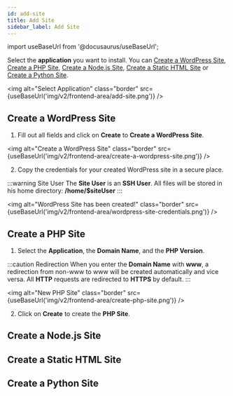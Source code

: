 ```yaml
---
id: add-site
title: Add Site
sidebar_label: Add Site
---
```


import useBaseUrl from '@docusaurus/useBaseUrl';

Select the **application** you want to install. You can [Create a WordPress Site](#create-a-wordpress-site), [Create a PHP Site](#create-a-php-site),
[Create a Node.js Site](#create-a-nodejs-site), [Create a Static HTML Site](#create-a-static-html-site) or [Create a Python Site](#create-a-python-site).

<img alt="Select Application" class="border" src={useBaseUrl('img/v2/frontend-area/add-site.png')} />

## Create a WordPress Site

1. Fill out all fields and click on **Create** to **Create a WordPress Site**.

<img alt="Create a WordPress Site" class="border" src={useBaseUrl('img/v2/frontend-area/create-a-wordpress-site.png')} />

2. Copy the credentials for your created WordPress site in a secure place.

:::warning Site User
The **Site User** is an **SSH User**. All files will be stored in his home directory: **/home/$siteUser**
:::

<img alt="WordPress Site has been created!" class="border" src={useBaseUrl('img/v2/frontend-area/wordpress-site-credentials.png')} />

## Create a PHP Site

1. Select the **Application**, the **Domain Name**, and the **PHP Version**.

:::caution Redirection
When you enter the **Domain Name** with **www**, a redirection from non-www to www will be created automatically and vice versa.
All **HTTP** requests are redirected to **HTTPS** by default.
:::

<img alt="New PHP Site" class="border" src={useBaseUrl('img/v2/frontend-area/create-php-site.png')} />

2. Click on **Create** to create the **PHP Site**.

## Create a Node.js Site

## Create a Static HTML Site

## Create a Python Site

